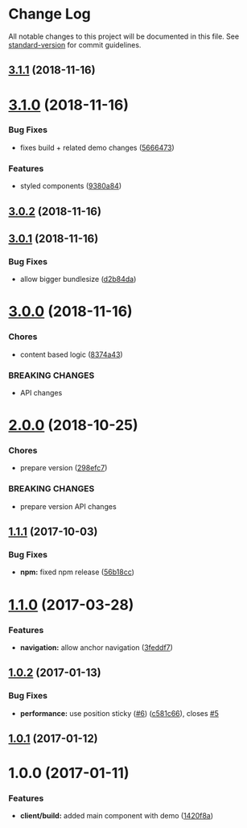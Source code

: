 # Change Log

All notable changes to this project will be documented in this file. See [standard-version](https://github.com/conventional-changelog/standard-version) for commit guidelines.

<a name="3.1.1"></a>
## [3.1.1](https://github.com/pixelass/react-over-scroll/compare/v3.1.0...v3.1.1) (2018-11-16)



<a name="3.1.0"></a>
# [3.1.0](https://github.com/pixelass/react-over-scroll/compare/v3.0.2...v3.1.0) (2018-11-16)


### Bug Fixes

* fixes build + related demo changes ([5666473](https://github.com/pixelass/react-over-scroll/commit/5666473))


### Features

* styled components ([9380a84](https://github.com/pixelass/react-over-scroll/commit/9380a84))



<a name="3.0.2"></a>

## [3.0.2](https://github.com/pixelass/react-over-scroll/compare/v3.0.1...v3.0.2) (2018-11-16)

<a name="3.0.1"></a>

## [3.0.1](https://github.com/pixelass/react-over-scroll/compare/v3.0.0...v3.0.1) (2018-11-16)

### Bug Fixes

-   allow bigger bundlesize ([d2b84da](https://github.com/pixelass/react-over-scroll/commit/d2b84da))

<a name="3.0.0"></a>

# [3.0.0](https://github.com/pixelass/react-over-scroll/compare/v2.0.0...v3.0.0) (2018-11-16)

### Chores

-   content based logic ([8374a43](https://github.com/pixelass/react-over-scroll/commit/8374a43))

### BREAKING CHANGES

-   API changes

<a name="2.0.0"></a>

# [2.0.0](https://github.com/pixelass/react-over-scroll/compare/v1.1.1...v2.0.0) (2018-10-25)

### Chores

-   prepare version ([298efc7](https://github.com/pixelass/react-over-scroll/commit/298efc7))

### BREAKING CHANGES

-   prepare version API changes

<a name="1.1.1"></a>

## [1.1.1](https://github.com/pixelass/react-over-scroll/compare/v1.1.0...v1.1.1) (2017-10-03)

### Bug Fixes

-   **npm:** fixed npm release ([56b18cc](https://github.com/pixelass/react-over-scroll/commit/56b18cc))

<a name="1.1.0"></a>

# [1.1.0](https://github.com/pixelass/react-over-scroll/compare/v1.0.2...v1.1.0) (2017-03-28)

### Features

-   **navigation:** allow anchor navigation ([3feddf7](https://github.com/pixelass/react-over-scroll/commit/3feddf7))

<a name="1.0.2"></a>

## [1.0.2](https://github.com/pixelass/react-over-scroll/compare/v1.0.1...v1.0.2) (2017-01-13)

### Bug Fixes

-   **performance:** use position sticky ([#6](https://github.com/pixelass/react-over-scroll/issues/6)) ([c581c66](https://github.com/pixelass/react-over-scroll/commit/c581c66)), closes [#5](https://github.com/pixelass/react-over-scroll/issues/5)

<a name="1.0.1"></a>

## [1.0.1](https://github.com/pixelass/react-over-scroll/compare/v1.0.0...v1.0.1) (2017-01-12)

<a name="1.0.0"></a>

# 1.0.0 (2017-01-11)

### Features

-   **client/build:** added main component with demo ([1420f8a](https://github.com/pixelass/react-over-scroll/commit/1420f8a))
